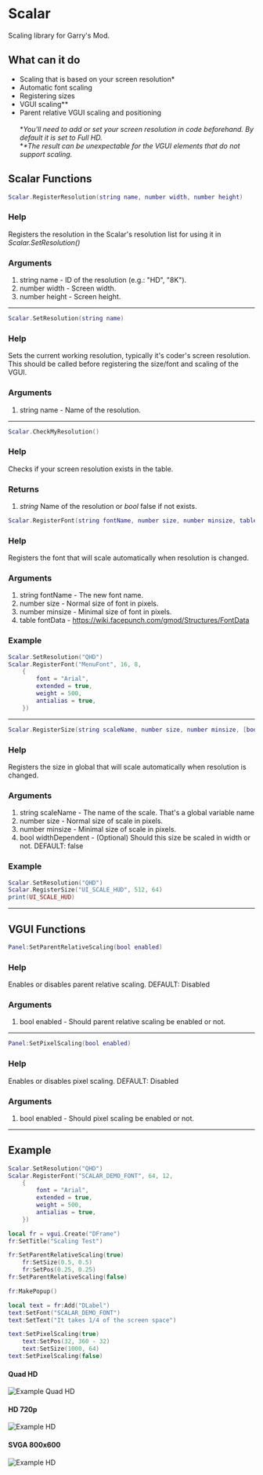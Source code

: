 # Scalar
Scaling library for Garry's Mod.
## What can it do
* Scaling that is based on your screen resolution\*
* Automatic font scaling
* Registering sizes
* VGUI scaling\*\*
* Parent relative VGUI scaling and positioning\
\
\**You'll need to add or set your screen resolution in code beforehand. By default it is set to Full HD.*  
\**\*The result can be unexpectable for the VGUI elements that do not support scaling.*

## Scalar Functions
```lua
Scalar.RegisterResolution(string name, number width, number height)
```
### Help
Registers the resolution in the Scalar's resolution list for using it in *Scalar.SetResolution()*
### Arguments
1. string name - ID of the resolution (e.g.: "HD", "8K").
2. number width - Screen width.
3. number height - Screen height.
---
```lua
Scalar.SetResolution(string name)
```
### Help
Sets the current working resolution, typically it's coder's screen resolution. This should be called before registering the size/font and scaling of the VGUI.
### Arguments
1. string name - Name of the resolution.
---
```lua
Scalar.CheckMyResolution()
```
### Help
Checks if your screen resolution exists in the table.
### Returns
1. *string* Name of the resolution or *bool* false if not exists.

```lua
Scalar.RegisterFont(string fontName, number size, number minsize, table fontData)
```
### Help
Registers the font that will scale automatically when resolution is changed.
### Arguments
1. string fontName - The new font name.
2. number size - Normal size of font in pixels.
3. number minsize - Minimal size of font in pixels.
4. table fontData - https://wiki.facepunch.com/gmod/Structures/FontData
### Example
```lua 
Scalar.SetResolution("QHD")
Scalar.RegisterFont("MenuFont", 16, 8,
    {
        font = "Arial",
        extended = true,
        weight = 500,
        antialias = true,
    })
```
---
```lua
Scalar.RegisterSize(string scaleName, number size, number minsize, [bool widthDependent = false])
```
### Help
Registers the size in global that will scale automatically when resolution is changed.
### Arguments
1. string scaleName - The name of the scale. That's a global variable name
2. number size - Normal size of scale in pixels.
3. number minsize - Minimal size of scale in pixels.
4. bool widthDependent - (Optional) Should this size be scaled in width or not. DEFAULT: false
### Example
```lua
Scalar.SetResolution("QHD")
Scalar.RegisterSize("UI_SCALE_HUD", 512, 64)
print(UI_SCALE_HUD)
```
---
## VGUI Functions
```lua
Panel:SetParentRelativeScaling(bool enabled)
```
### Help
Enables or disables parent relative scaling. DEFAULT: Disabled
### Arguments
1. bool enabled - Should parent relative scaling be enabled or not.
---
```lua
Panel:SetPixelScaling(bool enabled)
```
### Help
Enables or disables pixel scaling. DEFAULT: Disabled
### Arguments
1. bool enabled - Should pixel scaling be enabled or not.
---
## Example
```lua
Scalar.SetResolution("QHD")
Scalar.RegisterFont("SCALAR_DEMO_FONT", 64, 12,
    {
        font = "Arial",
        extended = true,
        weight = 500,
        antialias = true,
    })

local fr = vgui.Create("DFrame")
fr:SetTitle("Scaling Test")

fr:SetParentRelativeScaling(true)
    fr:SetSize(0.5, 0.5)
    fr:SetPos(0.25, 0.25)
fr:SetParentRelativeScaling(false)

fr:MakePopup()

local text = fr:Add("DLabel")
text:SetFont("SCALAR_DEMO_FONT")
text:SetText("It takes 1/4 of the screen space")

text:SetPixelScaling(true)
    text:SetPos(32, 360 - 32)
    text:SetSize(1000, 64)
text:SetPixelScaling(false)
```
#### Quad HD
![Example Quad HD](https://imgur.com/peTeDu1)
#### HD 720p
![Example HD](https://imgur.com/of6Gdsk)
#### SVGA 800x600
![Example HD](https://imgur.com/CrwaNfe)
